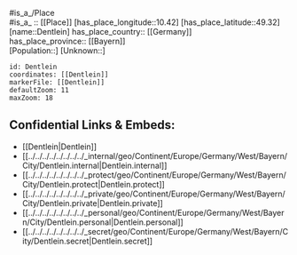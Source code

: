 ﻿---
location: [49.32,10.42] 
mapzoom: [7,12] 
mapmarker: city 
type: City
tags:
- geo/City


SpocWebEntityId: 29752
isDeleted: false
confidential: public

---
#is_a_/Place  
#is_a_ :: [[Place]] 
[has_place_longitude::10.42] 
[has_place_latitude::49.32] 
[name::Dentlein] 
has_place_country:: [[Germany]]  
has_place_province:: [[Bayern]]  
[Population::] 
[Unknown::] 


```leaflet
id: Dentlein
coordinates: [[Dentlein]] 
markerFile: [[Dentlein]] 
defaultZoom: 11 
maxZoom: 18
```


## Confidential Links & Embeds: 
- [[Dentlein|Dentlein]]  
- [[../../../../../../../../_internal/geo/Continent/Europe/Germany/West/Bayern/City/Dentlein.internal|Dentlein.internal]] 
- [[../../../../../../../../_protect/geo/Continent/Europe/Germany/West/Bayern/City/Dentlein.protect|Dentlein.protect]] 
- [[../../../../../../../../_private/geo/Continent/Europe/Germany/West/Bayern/City/Dentlein.private|Dentlein.private]] 
- [[../../../../../../../../_personal/geo/Continent/Europe/Germany/West/Bayern/City/Dentlein.personal|Dentlein.personal]] 
- [[../../../../../../../../_secret/geo/Continent/Europe/Germany/West/Bayern/City/Dentlein.secret|Dentlein.secret]] 
